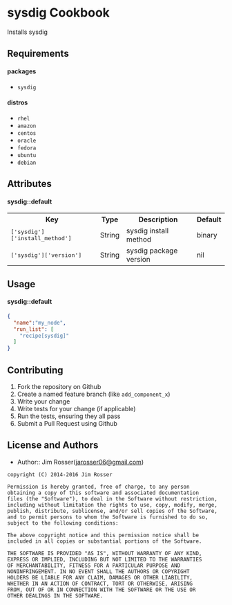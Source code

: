 sysdig Cookbook
===============
Installs sysdig

Requirements
------------

#### packages
- `sysdig`

#### distros
- `rhel`
- `amazon`
- `centos`
- `oracle`
- `fedora`
- `ubuntu`
- `debian`

Attributes
----------
#### sysdig::default
<table>
  <tr>
    <th>Key</th>
    <th>Type</th>
    <th>Description</th>
    <th>Default</th>
  </tr>
  <tr>
    <td><tt>['sysdig']['install_method']</tt></td>
    <td>String</td>
    <td>sysdig install method</td>
    <td>binary</td>
  </tr>
  <tr>
    <td><tt>['sysdig']['version']</tt></td>
    <td>String</td>
    <td>sysdig package version</td>
    <td>nil</td>
  </tr>
</table>

Usage
-----
#### sysdig::default

```json
{
  "name":"my_node",
  "run_list": [
    "recipe[sysdig]"
  ]
}
```

Contributing
------------
1. Fork the repository on Github
2. Create a named feature branch (like `add_component_x`)
3. Write your change
4. Write tests for your change (if applicable)
5. Run the tests, ensuring they all pass
6. Submit a Pull Request using Github

License and Authors
-------------------
- Author:: Jim Rosser(jarosser06@gmail.com)

```text
copyright (C) 2014-2016 Jim Rosser

Permission is hereby granted, free of charge, to any person
obtaining a copy of this software and associated documentation
files (the "Software"), to deal in the Software without restriction,
including without limitation the rights to use, copy, modify, merge,
publish, distribute, sublicense, and/or sell copies of the Software,
and to permit persons to whom the Software is furnished to do so,
subject to the following conditions:

The above copyright notice and this permission notice shall be
included in all copies or substantial portions of the Software.

THE SOFTWARE IS PROVIDED "AS IS", WITHOUT WARRANTY OF ANY KIND,
EXPRESS OR IMPLIED, INCLUDING BUT NOT LIMITED TO THE WARRANTIES
OF MERCHANTABILITY, FITNESS FOR A PARTICULAR PURPOSE AND
NONINFRINGEMENT. IN NO EVENT SHALL THE AUTHORS OR COPYRIGHT
HOLDERS BE LIABLE FOR ANY CLAIM, DAMAGES OR OTHER LIABILITY,
WHETHER IN AN ACTION OF CONTRACT, TORT OR OTHERWISE, ARISING
FROM, OUT OF OR IN CONNECTION WITH THE SOFTWARE OR THE USE OR
OTHER DEALINGS IN THE SOFTWARE.
```
